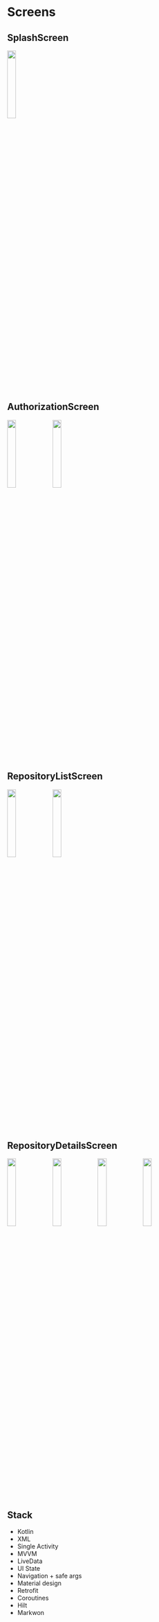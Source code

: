 
# Screens

## SplashScreen

<img src="https://user-images.githubusercontent.com/98952360/192554119-46758b4f-6f2d-4baa-9846-644515ba56e1.jpg" width=20% height=20%>

## AuthorizationScreen

 <img src="https://user-images.githubusercontent.com/98952360/192555628-649a2c1e-718c-4332-92a8-9b8564e7b31a.jpg" width=20% height=20%> <img src="https://user-images.githubusercontent.com/98952360/192555645-898ff852-8ab2-468b-8614-79bdba1d5de1.jpg" width=20% height=20%> 

## RepositoryListScreen

<img src="https://user-images.githubusercontent.com/98952360/192556715-95256db3-e6f0-4903-8945-e54063f32560.jpg" width=20% height=20%> <img src="https://user-images.githubusercontent.com/98952360/192557327-80b7a2ad-9117-4387-bb8f-6d0ce7e74dca.jpg" width=20% height=20%>

## RepositoryDetailsScreen

 <img src="https://user-images.githubusercontent.com/98952360/192556913-749a3b40-289b-46b3-aecb-9573cb766810.jpg" width=20% height=20%> <img src="https://user-images.githubusercontent.com/98952360/192556928-142ea314-1dba-475b-b200-728bc7386c2f.jpg" width=20% height=20%> <img src="https://user-images.githubusercontent.com/98952360/192556944-bcc4e12e-8ff0-45bb-a6d2-fbe5927e5938.jpg" width=20% height=20%> <img src="https://user-images.githubusercontent.com/98952360/192557327-80b7a2ad-9117-4387-bb8f-6d0ce7e74dca.jpg" width=20% height=20%>

## Stack

+ Kotlin
+ XML
+ Single Activity
+ MVVM
+ LiveData
+ UI State
+ Navigation + safe args
+ Material design
+ Retrofit
+ Coroutines
+ Hilt
+ Markwon
